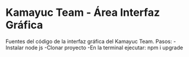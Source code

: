 # Kamayuc Team - Área Interfaz Gráfica
Fuentes del código de la interfaz gráfica del Kamayuc Team. 
Pasos:
-Instalar node js
-Clonar proyecto
-En la terminal ejecutar:
  npm i upgrade
